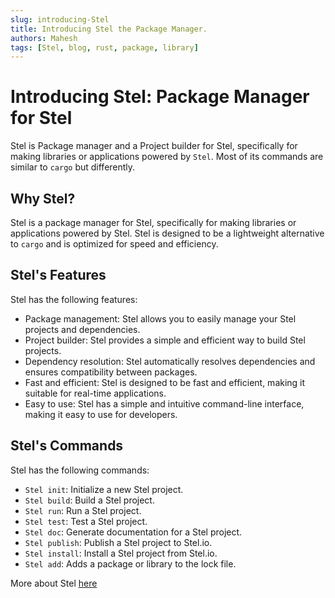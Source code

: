 ```yaml
---
slug: introducing-Stel
title: Introducing Stel the Package Manager.
authors: Mahesh
tags: [Stel, blog, rust, package, library]
---
```


# Introducing Stel: Package Manager for Stel

Stel is Package manager and a Project builder for Stel, specifically for making libraries or applications
powered by `Stel`. Most of its commands are similar to `cargo` but differently.

## Why Stel?

Stel is a package manager for Stel, specifically for making libraries or applications powered by Stel.
Stel is designed to be a lightweight alternative to `cargo` and is optimized for speed and efficiency.

## Stel's Features

Stel has the following features:

* Package management: Stel allows you to easily manage your Stel projects and dependencies.
* Project builder: Stel provides a simple and efficient way to build Stel projects.
* Dependency resolution: Stel automatically resolves dependencies and ensures compatibility between packages.
* Fast and efficient: Stel is designed to be fast and efficient, making it suitable for real-time applications.
* Easy to use: Stel has a simple and intuitive command-line interface, making it easy to use for developers.

## Stel's Commands

Stel has the following commands:

* `Stel init`: Initialize a new Stel project.
* `Stel build`: Build a Stel project.
* `Stel run`: Run a Stel project.
* `Stel test`: Test a Stel project.
* `Stel doc`: Generate documentation for a Stel project.
* `Stel publish`: Publish a Stel project to Stel.io.
* `Stel install`: Install a Stel project from Stel.io.
* `Stel add`: Adds a package or library to the lock file.

More about Stel [here](https://github.com/MaheshDhingra/StelLang)